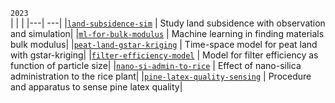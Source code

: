 `2023`<br>
| | |
|---| ---|
|[`land-subsidence-sim`](https://github.com/dudung/land-subsidence-sim) | Study land subsidence with observation and simulation| 
|[`ml-for-bulk-modulus`](https://github.com/dudung/ml-for-bulk-modulus) | Machine learning in finding materials bulk modulus|
|[`peat-land-gstar-kriging`](https://github.com/dudung/peat-land-gstar-kriging) | Time-space model for peat land with gstar-kriging|
|[`filter-efficiency-model`](https://github.com/dudung/filter-efficiency-model) | Model for filter efficiency as function of particle size| 
|[`nano-si-admin-to-rice`](https://github.com/dudung/nano-si-admin-to-rice) | Effect of nano-silica administration to the rice plant|
|[`pine-latex-quality-sensing`](https://github.com/dudung/pine-latex-quality-sensing) | Procedure and apparatus to sense pine latex quality|
